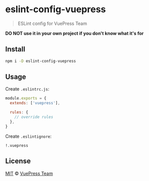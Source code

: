 # eslint-config-vuepress

> ESLint config for VuePress Team

**DO NOT use it in your own project if you don't know what it's for**

## Install

```sh
npm i -D eslint-config-vuepress
```

## Usage

Create `.eslintrc.js`:

```js
module.exports = {
  extends: ['vuepress'],

  rules: {
    // override rules
  },
}
```

Create `.eslintignore`:

```
!.vuepress
```

## License

[MIT](https://github.com/vuepress/configs/blob/master/LICENSE) &copy; [VuePress Team](https://github.com/vuepress)
